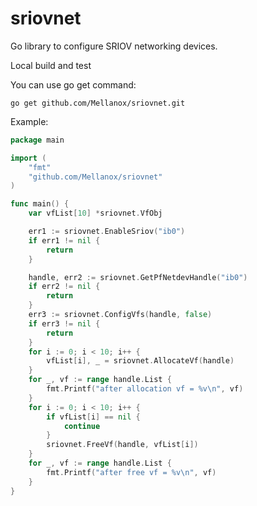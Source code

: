 # sriovnet
Go library to configure SRIOV networking devices.

Local build and test

You can use go get command:
```
go get github.com/Mellanox/sriovnet.git
```

Example:

```go
package main

import (
    "fmt"
    "github.com/Mellanox/sriovnet"
)

func main() {
	var vfList[10] *sriovnet.VfObj

	err1 := sriovnet.EnableSriov("ib0")
	if err1 != nil {
		return
	}

	handle, err2 := sriovnet.GetPfNetdevHandle("ib0")
	if err2 != nil {
		return
	}
	err3 := sriovnet.ConfigVfs(handle, false)
	if err3 != nil {
		return
	}
	for i := 0; i < 10; i++ {
		vfList[i], _ = sriovnet.AllocateVf(handle)
	}
	for _, vf := range handle.List {
		fmt.Printf("after allocation vf = %v\n", vf)
	}
	for i := 0; i < 10; i++ {
		if vfList[i] == nil {
			continue
		}
		sriovnet.FreeVf(handle, vfList[i])
	}
	for _, vf := range handle.List {
		fmt.Printf("after free vf = %v\n", vf)
	}
}
```
